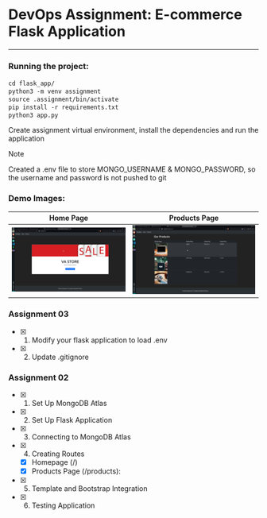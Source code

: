 # DevOps Assignment: E-commerce Flask Application
---

### Running the project:

```
cd flask_app/
python3 -m venv assignment
source .assignment/bin/activate
pip install -r requirements.txt
python3 app.py
```
Create assignment virtual environment, install the dependencies and run the application

> [!NOTE]
> Created a .env file to store MONGO_USERNAME & MONGO_PASSWORD, so the username and password is not pushed to git



### Demo Images:

Home Page | Products Page
------------ | ------------- 
![Home Page](demo/Homepage.png) | ![Products Page](demo/Productspage.png)



### Assignment 03
- [x] 1. Modify your flask application to load .env
- [x] 2. Update .gitignore

### Assignment 02

- [x] 1. Set Up MongoDB Atlas
- [x] 2. Set Up Flask Application
- [x] 3. Connecting to MongoDB Atlas
- [x] 4. Creating Routes
    - [x] Homepage (/)
    - [x] Products Page (/products):
- [x] 5. Template and Bootstrap Integration
- [x] 6. Testing Application

